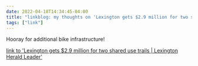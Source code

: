 ```yaml
---
date: 2022-04-18T14:34:45-04:00
title: "linkblog: my thoughts on 'Lexington gets $2.9 million for two shared use trails | Lexington Herald Leader'"
tags: ["link"]
---
```

Hooray for additional bike infrastructure!
 
[link to 'Lexington gets $2.9 million for two shared use trails | Lexington Herald Leader'](https://www.kentucky.com/news/local/counties/fayette-county/article260518862.html)
